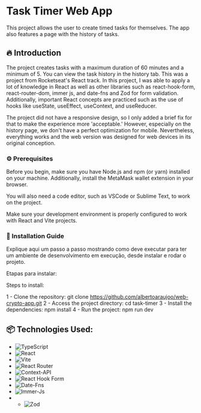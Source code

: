 # Task Timer Web App

This project allows the user to create timed tasks for themselves. The app also features a page with the history of tasks.

## 🔥 Introduction

The project creates tasks with a maximum duration of 60 minutes and a minimum of 5. You can view the task history in the history tab. This was a project from Rocketseat's React track. In this project, I was able to apply a lot of knowledge in React as well as other libraries such as react-hook-form, react-router-dom, immer js, and date-fns and Zod for form validation. Additionally, important React concepts are practiced such as the use of hooks like useState, useEffect, useContext, and useReducer.

The project did not have a responsive design, so I only added a brief fix for that to make the experience more 'acceptable.' However, especially on the history page, we don't have a perfect optimization for mobile. Nevertheless, everything works and the web version was designed for web devices in its original conception.

### ⚙️ Prerequisites

Before you begin, make sure you have Node.js and npm (or yarn) installed on your machine. Additionally, install the MetaMask wallet extension in your browser.

You will also need a code editor, such as VSCode or Sublime Text, to work on the project.

Make sure your development environment is properly configured to work with React and Vite projects.

### 🔨 Installation Guide

Explique aqui um passo a passo mostrando como deve executar para ter um ambiente de desenvolvimento em execução, desde instalar e rodar o projeto.

Etapas para instalar:

Steps to install:

1 - Clone the repository: git clone https://github.com/albertoaraujoo/web-crypto-app.git
2 - Access the project directory: cd task-timer 
3 - Install the dependencies: npm install
4 - Run the project: npm run dev

## 📦 Technologies Used:

- ![TypeScript](https://img.shields.io/badge/typescript-%23007ACC.svg?style=for-the-badge&logo=typescript&logoColor=white)
- ![React](https://img.shields.io/badge/react-%2320232a.svg?style=for-the-badge&logo=react&logoColor=%2361DAFB)
- ![Vite](https://img.shields.io/badge/vite-%23646CFF.svg?style=for-the-badge&logo=vite&logoColor=white)
- ![React Router](https://img.shields.io/badge/React_Router-CA4245?style=for-the-badge&logo=react-router&logoColor=white)
- ![Context-API](https://img.shields.io/badge/Context--Api-000000?style=for-the-badge&logo=react)
- ![React Hook Form](https://img.shields.io/badge/React%20Hook%20Form-%23EC5990.svg?style=for-the-badge&logo=reacthookform&logoColor=white)
- ![Date-Fns](https://img.shields.io/badge/datefns-770C56.svg?style=for-the-badge&logo=date-fns&logoColor=white)
- ![Immer-Js](https://img.shields.io/badge/Immer-00E7C3.svg?style=for-the-badge&logo=Immer&logoColor=white)
- - ![Zod](https://img.shields.io/badge/Zod-3E67B1.svg?style=for-the-badge&logo=Zod&logoColor=white)
  

